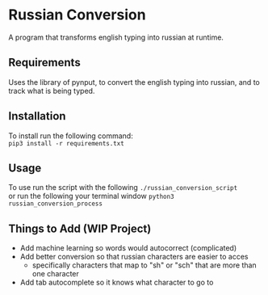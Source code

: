 # Russian Conversion
A program that transforms english typing into russian at runtime.

## Requirements
Uses the library of pynput, to convert the english typing into russian, and to track what is being typed. 

## Installation
To install run the following command:  <br>
``` pip3 install -r requirements.txt ``` 

## Usage
To use run the script with the following
``` ./russian_conversion_script ```   <br>
or run the following your terminal window
``` python3 russian_conversion_process ```

## Things to Add (WIP Project)
- Add machine learning so words would autocorrect (complicated)
- Add better conversion so that russian characters are easier to acces
    - specifically characters that map to "sh" or "sch" that are more than one character
- Add tab autocomplete so it knows what character to go to 
